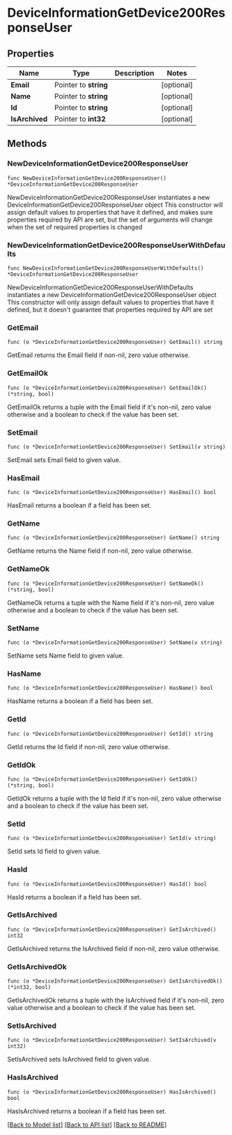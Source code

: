 # DeviceInformationGetDevice200ResponseUser

## Properties

Name | Type | Description | Notes
------------ | ------------- | ------------- | -------------
**Email** | Pointer to **string** |  | [optional] 
**Name** | Pointer to **string** |  | [optional] 
**Id** | Pointer to **string** |  | [optional] 
**IsArchived** | Pointer to **int32** |  | [optional] 

## Methods

### NewDeviceInformationGetDevice200ResponseUser

`func NewDeviceInformationGetDevice200ResponseUser() *DeviceInformationGetDevice200ResponseUser`

NewDeviceInformationGetDevice200ResponseUser instantiates a new DeviceInformationGetDevice200ResponseUser object
This constructor will assign default values to properties that have it defined,
and makes sure properties required by API are set, but the set of arguments
will change when the set of required properties is changed

### NewDeviceInformationGetDevice200ResponseUserWithDefaults

`func NewDeviceInformationGetDevice200ResponseUserWithDefaults() *DeviceInformationGetDevice200ResponseUser`

NewDeviceInformationGetDevice200ResponseUserWithDefaults instantiates a new DeviceInformationGetDevice200ResponseUser object
This constructor will only assign default values to properties that have it defined,
but it doesn't guarantee that properties required by API are set

### GetEmail

`func (o *DeviceInformationGetDevice200ResponseUser) GetEmail() string`

GetEmail returns the Email field if non-nil, zero value otherwise.

### GetEmailOk

`func (o *DeviceInformationGetDevice200ResponseUser) GetEmailOk() (*string, bool)`

GetEmailOk returns a tuple with the Email field if it's non-nil, zero value otherwise
and a boolean to check if the value has been set.

### SetEmail

`func (o *DeviceInformationGetDevice200ResponseUser) SetEmail(v string)`

SetEmail sets Email field to given value.

### HasEmail

`func (o *DeviceInformationGetDevice200ResponseUser) HasEmail() bool`

HasEmail returns a boolean if a field has been set.

### GetName

`func (o *DeviceInformationGetDevice200ResponseUser) GetName() string`

GetName returns the Name field if non-nil, zero value otherwise.

### GetNameOk

`func (o *DeviceInformationGetDevice200ResponseUser) GetNameOk() (*string, bool)`

GetNameOk returns a tuple with the Name field if it's non-nil, zero value otherwise
and a boolean to check if the value has been set.

### SetName

`func (o *DeviceInformationGetDevice200ResponseUser) SetName(v string)`

SetName sets Name field to given value.

### HasName

`func (o *DeviceInformationGetDevice200ResponseUser) HasName() bool`

HasName returns a boolean if a field has been set.

### GetId

`func (o *DeviceInformationGetDevice200ResponseUser) GetId() string`

GetId returns the Id field if non-nil, zero value otherwise.

### GetIdOk

`func (o *DeviceInformationGetDevice200ResponseUser) GetIdOk() (*string, bool)`

GetIdOk returns a tuple with the Id field if it's non-nil, zero value otherwise
and a boolean to check if the value has been set.

### SetId

`func (o *DeviceInformationGetDevice200ResponseUser) SetId(v string)`

SetId sets Id field to given value.

### HasId

`func (o *DeviceInformationGetDevice200ResponseUser) HasId() bool`

HasId returns a boolean if a field has been set.

### GetIsArchived

`func (o *DeviceInformationGetDevice200ResponseUser) GetIsArchived() int32`

GetIsArchived returns the IsArchived field if non-nil, zero value otherwise.

### GetIsArchivedOk

`func (o *DeviceInformationGetDevice200ResponseUser) GetIsArchivedOk() (*int32, bool)`

GetIsArchivedOk returns a tuple with the IsArchived field if it's non-nil, zero value otherwise
and a boolean to check if the value has been set.

### SetIsArchived

`func (o *DeviceInformationGetDevice200ResponseUser) SetIsArchived(v int32)`

SetIsArchived sets IsArchived field to given value.

### HasIsArchived

`func (o *DeviceInformationGetDevice200ResponseUser) HasIsArchived() bool`

HasIsArchived returns a boolean if a field has been set.


[[Back to Model list]](../README.md#documentation-for-models) [[Back to API list]](../README.md#documentation-for-api-endpoints) [[Back to README]](../README.md)


